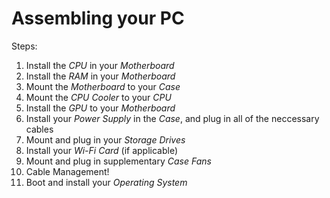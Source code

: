 # Assembling your PC

Steps:

1. Install the *CPU* in your *Motherboard*
2. Install the *RAM* in your *Motherboard*
3. Mount the *Motherboard* to your *Case*
4. Mount the *CPU Cooler* to your *CPU*
5. Install the *GPU* to your *Motherboard*
6. Install your *Power Supply* in the *Case*, and plug in all of the neccessary cables
7. Mount and plug in your *Storage Drives*
8. Install your *Wi-Fi Card* (if applicable)
9. Mount and plug in supplementary *Case Fans*
10. Cable Management!
11. Boot and install your *Operating System*
